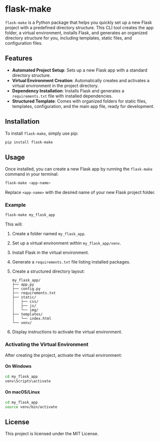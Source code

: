 # flask-make

`flask-make` is a Python package that helps you quickly set up a new Flask project with a predefined directory structure. This CLI tool creates the app folder, a virtual environment, installs Flask, and generates an organized directory structure for you, including templates, static files, and configuration files.

## Features
- **Automated Project Setup**: Sets up a new Flask app with a standard directory structure.
- **Virtual Environment Creation**: Automatically creates and activates a virtual environment in the project directory.
- **Dependency Installation**: Installs Flask and generates a `requirements.txt` file with installed dependencies.
- **Structured Template**: Comes with organized folders for static files, templates, configuration, and the main app file, ready for development.

## Installation

To install `flask-make`, simply use pip:

```bash
pip install flask-make
```

## Usage

Once installed, you can create a new Flask app by running the `flask-make` command in your terminal:

```bash
flask-make <app-name>
```

Replace `<app-name>` with the desired name of your new Flask project folder.

### Example
```bash
flask-make my_flask_app
```

This will:
1. Create a folder named `my_flask_app`.
2. Set up a virtual environment within `my_flask_app/venv`.
3. Install Flask in the virtual environment.
4. Generate a `requirements.txt` file listing installed packages.
5. Create a structured directory layout:
    ```
    my_flask_app/
    ├── app.py
    ├── config.py
    ├── requirements.txt
    ├── static/
    │   ├── css/
    │   ├── js/
    │   └── img/
    ├── templates/
    │   └── index.html
    └── venv/
    ```

6. Display instructions to activate the virtual environment.

### Activating the Virtual Environment

After creating the project, activate the virtual environment:

#### On Windows
```bash
cd my_flask_app
venv\Scripts\activate
```

#### On macOS/Linux
```bash
cd my_flask_app
source venv/bin/activate
```

## License
This project is licensed under the MIT License.
